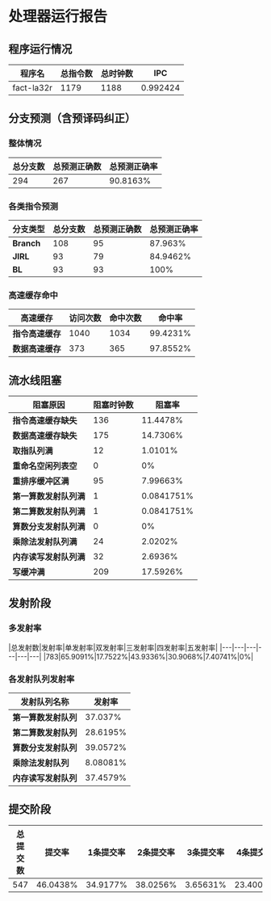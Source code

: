 # 处理器运行报告
## 程序运行情况
|程序名|总指令数|总时钟数|IPC|
|---|---|---|---|
|fact-la32r|1179|1188|0.992424|

## 分支预测（含预译码纠正）
### 整体情况
|总分支数|总预测正确数|总预测正确率|
|---|---|---|
|294|267|90.8163%|

### 各类指令预测
|分支类型|总分支数|总预测正确数|总预测正确率|
|---|---|---|---|
|**Branch**| 108 | 95 | 87.963%|
|**JIRL**| 93 | 79 | 84.9462%|
|**BL**| 93 | 93 | 100%|

### 高速缓存命中
|高速缓存|访问次数|命中次数|命中率|
|---|---|---|---|
|**指令高速缓存**| 1040 | 1034 | 99.4231%|
|**数据高速缓存**| 373 | 365 | 97.8552%|
## 流水线阻塞
|阻塞原因|阻塞时钟数|阻塞率|
|---|---|---|
|**指令高速缓存缺失**| 136 | 11.4478%|
|**数据高速缓存缺失**| 175 | 14.7306%|
|**取指队列满**| 12 | 1.0101%|
|**重命名空闲列表空**|0 | 0%|
|**重排序缓冲区满**|95 | 7.99663%|
|**第一算数发射队列满**|1 | 0.0841751%|
|**第二算数发射队列满**|1 | 0.0841751%|
|**算数分支发射队列满**|0 | 0%|
|**乘除法发射队列满**|24 | 2.0202%|
|**内存读写发射队列满**|32 | 2.6936%|
|**写缓冲满**|209 | 17.5926%|

## 发射阶段
### 多发射率
|总发射数|发射率|单发射率|双发射率|三发射率|四发射率|五发射率|
|---|---|---|---|---|---|
|783|65.9091%|17.7522%|43.9336%|30.9068%|7.40741%|0%|

### 各发射队列发射率
|发射队列名称|发射率|
|---|---|
|**第一算数发射队列**|37.037%|
|**第二算数发射队列**|28.6195%|
|**算数分支发射队列**|39.0572%|
|**乘除法发射队列**|8.08081%|
|**内存读写发射队列**|37.4579%|

## 提交阶段
|总提交数|提交率|1条提交率|2条提交率|3条提交率|4条提交率|
|---|---|---|---|---|---|
|547|46.0438%|34.9177%|38.0256%|3.65631%|23.4004%|
